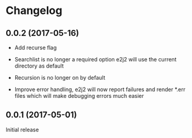 # Changelog

## 0.0.2 (2017-05-16)

* Add recurse flag
+ Searchlist is no longer a required option e2j2 will use the current directory as default
- Recursion is no longer on by default
+ Improve error handling, e2j2 will now report failures and render *.err files which will make debugging errors much easier

## 0.0.1 (2017-05-01)

Initial release